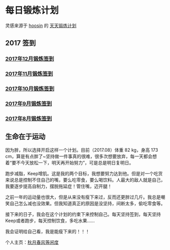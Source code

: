 # 每日锻炼计划

灵感来源于 [hoosin](https://github.com/hoosin) 的 [天天锻炼计划](https://github.com/hoosin/EveryDaySport)

## 2017 签到

<h3><a href="2017/12">2017年12月锻炼签到</a></h3>

<h3><a href="2017/11">2017年11月锻炼签到</a></h3>

<h3><a href="2017/10">2017年10月锻炼签到</a></h3>

<h3><a href="2017/09">2017年9月锻炼签到</a></h3>

<h3><a href="2017/08">2017年8月锻炼签到</a></h3>

## 生命在于运动

因为胖，所以选择开启这样一个计划。目前（2017.08）体重 82 kg，身高 173 cm，算是有点胖了~坚持做一件事真的很难，很多次想要放弃，每一天都会想着“要不今天放松一下，明天再开始努力”，可是总是明日复明日。

跑步减脂，Keep增肌。这是我的两个目标，我想要努力达到他。但是对一个吃货来说总是控制不住自己的嘴，要么吃零食，要么喝饮料。人最大的敌人就是自己，我要逐步提高自制力，摆脱拖延症！管住嘴，迈开腿！

之前一年的运动量也很大，但是从来没有瘦下来过，反而还更胖过几斤。我总是嘲笑自己怎么减也没效果。但我知道真正的原因是没坚持，间断太多，偷吃零食等。

接下来的日子，我会在这个计划的约束下来控制自己。每天坚持签到，每天坚持Keep或者跑步，每天控制饮食，多吃水果……

我会证明给自己看，我是能瘦下来的！！！

个人主页：<a href="http://renkaigis.com/" target="_blank">秋月春风等闲度</a>